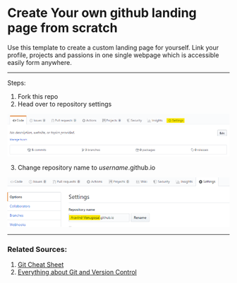 # Create Your own github landing page from scratch
Use this template to create a custom landing page for yourself. Link your profile, projects and passions in one single webpage which is accessible easily form anywhere.  

-----
Steps:

1. Fork this repo
2. Head over to repository settings

![Repostory Settings](images/Settings.png)

3. Change repository name to _username_.github.io

![Change Username to publish](images/repository_rename.png)

-----
### Related Sources:

1. [Git Cheat Sheet](https://www.atlassian.com/git/tutorials/atlassian-git-cheatsheet)
2. [Everything about Git and Version Control](https://git-scm.com/book/en/v2/Getting-Started-About-Version-Control)

